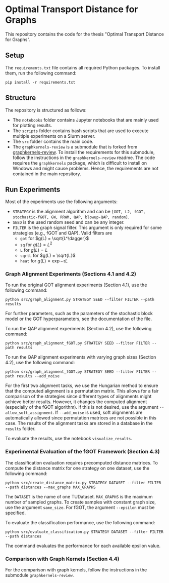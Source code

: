 # Optimal Transport Distance for Graphs

This repository contains the code for the thesis "Optimal Transport Distance for Graphs".

## Setup

The `requirements.txt` file contains all required Python packages. To install them, run the following command:

    pip install -r requirements.txt

## Structure
The repository is structured as follows:

 - The `notebooks` folder contains Jupyter notebooks that are mainly used for plotting results.
 - The `scripts` folder contains bash scripts that are used to execute multiple experiments on a Slurm server.
 - The `src` folder contains the main code.
 - The `graphkernels-review` is a submodule that is forked from [graphkernels-review](https://github.com/BorgwardtLab/graphkernels-review). To install the requirements for this submodule, follow the instructions in the `graphkernels-review` readme. The code requires the `graphkernels` package, which is difficult to install on Windows and might cause problems. Hence, the requirements are not contained in the main repository.

## Run Experiments
Most of the experiments use the following arguments:
 - `STRATEGY` is the alignment algorithm and can be `[GOT, L2, fGOT, stochastic-fGOT, GW, RRWM, QAP, blowup-QAP, random]`.
 - `SEED` is the used random seed and can be any integer.
 - `FILTER` is the graph signal filter. This argument is only required for some strategies (e.g., fGOT and QAP). Valid filters are
   -  `got` for $g(L) = \sqrt{L^\dagger}$
   -  `sq` for $g(L) = L^2$
   -  `L` for $g(L) = L$
   -  `sqrtL` for $g(L) = \sqrt{L}$
   -  `heat` for $g(L) = \exp{-\tau L}$

### Graph Alignment Experiments (Sections 4.1 and 4.2)
To run the original GOT alignment experiments (Section 4.1), use the following command:

    python src/graph_alignment.py STRATEGY SEED --filter FILTER --path results

For further parameters, such as the parameters of the stochastic block model or the GOT hyperparameters, see the documentation of the file.

To run the QAP alignment experiments (Section 4.2), use the following command:

    python src/graph_alignment_fGOT.py STRATEGY SEED --filter FILTER --path results

To run the QAP alignment experiments with varying graph sizes (Section 4.2), use the following command:

    python src/graph_alignment_fGOT.py STRATEGY SEED --filter FILTER --path results --add_noise

For the first two alignment tasks, we use the Hungarian method to ensure that the computed alignment is a permutation matrix. This allows for a fair comparison of the strategies since different types of alignments might achieve better results. However, it changes the computed alignment (especially of the fGOT algorithm). If this is not desired, use the argument `--allow_soft_assignment`. If `--add_noise` is used, soft alignments are automatically allowed since permutation matrices are not possible in this case.
The results of the alignment tasks are stored in a database in the `results` folder.

To evaluate the results, use the notebook `visualize_results`.

### Experimental Evaluation of the fGOT Framework (Section 4.3)
The classification evaluation requires precomputed distance matrices. To compute the distance matrix for one strategy on one dataset, use the following command:

    python src/create_distance_matrix.py STRATEGY DATASET --filter FILTER --path distances --max_graphs MAX_GRAPHS

The `DATASET` is the name of one TUDataset. `MAX_GRAPHS` is the maximum number of sampled graphs. To create samples with constant graph size, use the argument `same_size`. For fGOT, the argument `--epsilon` must be specified.

To evaluate the classification performance, use the following command:

    python src/evaluate_classification.py STRATEGY DATASET --filter FILTER --path distances

The command evaluates the performance for each available epsilon value.

### Comparison with Graph Kernels (Section 4.4)
For the comparison with graph kernels, follow the instructions in the submodule `graphkernels-review`.
